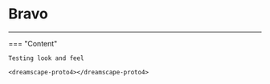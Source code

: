 # Bravo

----

<!-- Self-contained Web Component for “Rick's Dreamscape Prototype #4” -->
<script>
class DreamscapeProto4 extends HTMLElement {
  constructor() {
    super();
    this.logs = [];
    const shadow = this.attachShadow({ mode: 'open' });
    shadow.innerHTML = `
      <style>
        :host {
          display: block;
          position: relative;
          width: 100%;
          height: 100vh;
          overflow: hidden;
          background: #111;
        }
        canvas {
          position: absolute;
          top: 0; left: 0;
          width: 100%; height: 100%;
        }
        #fps {
          position: absolute;
          top: 0.3125rem;
          left: 0.3125rem;
          color: #0f0;
          font: 0.75rem monospace;
          z-index: 100;
          pointer-events: none;
          text-shadow: 0 0 5px #0f0;
        }
        #message {
          position: absolute;
          top: 50%; left: 50%;
          transform: translate(-50%, -50%);
          padding: 0.625rem 1.25rem;
          background: rgba(0,0,0,0.7);
          color: #fff;
          font: 1rem monospace;
          border-radius: 0.3125rem;
          display: none;
          z-index: 100;
          pointer-events: none;
        }
      </style>
      <canvas id="canvas" aria-label="Interactive Dreamscape Canvas"></canvas>
      <div id="fps" aria-label="FPS Counter">FPS: --</div>
      <div id="message" aria-live="polite"></div>
    `;
    this.canvas = shadow.getElementById('canvas');
    this.ctx    = this.canvas.getContext('2d');
    this.fpsEl  = shadow.getElementById('fps');
    this.msgEl  = shadow.getElementById('message');
  }

  connectedCallback() {
    const ctx   = this.ctx,
          fpsEl = this.fpsEl,
          msgEl = this.msgEl,
          logs  = this.logs;
    let width, height, lastTap = 0, tapCount = 0, scale = 1, pinchDist = 0;
    let drag = null, dx = 0, dy = 0, msgTimer = 0;
    const petals = [], bursts = [], flings = [];

    // resize canvas & init orb position
    const resize = () => {
      width  = this.canvas.width  = window.innerWidth;
      height = this.canvas.height = window.innerHeight;
    };
    window.addEventListener('resize', resize);
    resize();

    // logging
    const log = e => logs.push({ t: Date.now(), type: e.type, data: e.detail || {} });
    ['touchstart','touchmove','touchend','mousedown','mousemove','mouseup','keydown','deviceorientation','devicemotion']
      .forEach(e => window.addEventListener(e, log));

    // double-tap → radial burst
    const spawnRadial = (x,y) => {
      for(let a=0;a<16;a++){
        const ang = 2*Math.PI*(a/16);
        bursts.push({ x, y, vx: Math.cos(ang)*3, vy: Math.sin(ang)*3, life: 60 });
      }
    };
    window.addEventListener('touchend', e => {
      const now = Date.now();
      if (now - lastTap < 300) {
        const t = e.changedTouches[0];
        spawnRadial(t.clientX, t.clientY);
      }
      lastTap = now;
    });

    // pinch-to-zoom
    window.addEventListener('touchstart', e => {
      if (e.touches.length === 2) {
        const dx = e.touches[0].clientX - e.touches[1].clientX;
        const dy = e.touches[0].clientY - e.touches[1].clientY;
        pinchDist = Math.hypot(dx, dy);
      }
    });
    window.addEventListener('touchmove', e => {
      if (e.touches.length === 2) {
        const dx = e.touches[0].clientX - e.touches[1].clientX;
        const dy = e.touches[0].clientY - e.touches[1].clientY;
        const d  = Math.hypot(dx, dy);
        scale *= d / pinchDist;
        pinchDist = d;
        scale = Math.min(Math.max(scale, 0.5), 3);
      }
    });

    // voice recognition
    if ('webkitSpeechRecognition' in window) {
      const recognition = new webkitSpeechRecognition();
      recognition.continuous = true;
      recognition.onresult = e => {
        const txt = e.results[e.results.length-1][0].transcript.toLowerCase();
        log({ type: 'speech', transcript: txt });
        msgEl.textContent = txt.includes('wubba')
          ? 'Wubba lubba dub dub!'
          : 'You said: ' + txt;
        if (txt.includes('wubba')) speechSynthesis.speak(new SpeechSynthesisUtterance(msgEl.textContent));
        msgEl.style.display = 'block';
        msgTimer = 120;
      };
      recognition.start();
    }

    // fling physics
    window.addEventListener('touchstart', e => {
      const t = e.touches[0];
      drag = { x: t.clientX, y: t.clientY, t: Date.now() };
    });
    window.addEventListener('touchmove', e => {
      const t = e.touches[0];
      dx = t.clientX; dy = t.clientY;
    });
    window.addEventListener('touchend', () => {
      if (drag) {
        const dt = Date.now() - drag.t || 1;
        const vx = (dx - drag.x) / dt * 10;
        const vy = (dy - drag.y) / dt * 10;
        flings.push({ x: drag.x, y: drag.y, vx, vy, trail: [] });
        drag = null;
      }
    });

    // animation & FPS
    let last = performance.now(), frame = 0, fps = 0;
    const update = now => {
      const dt = now - last; last = now; frame++;
      if (frame % 60 === 0) fps = Math.round(1000/dt);
      fpsEl.textContent = 'FPS: ' + fps;

      ctx.save();
        ctx.setTransform(scale,0,0,scale,0,0);
        ctx.clearRect(0,0,width,height);

        // background & swirl
        const px = (window.orientation||0)/90;
        ctx.fillStyle = '#112';
        ctx.fillRect(-width*0.1, -height*0.1, width*1.2, height*1.2);
        const hue = (now/100) % 360;
        ctx.globalCompositeOperation = 'lighter';
        ctx.fillStyle = `hsla(${hue},100%,50%,0.02)`;
        ctx.fillRect(0,0,width,height);
        ctx.globalCompositeOperation = 'source-over';

        // petals
        if (Math.random() < 0.03) {
          petals.push({ x: Math.random()*width, y: -10, vy: Math.random()+0.5, r: Math.random()*3+2 });
        }
        petals.forEach((p,i) => {
          p.y += p.vy;
          ctx.fillStyle = 'rgba(255,182,193,0.7)';
          ctx.beginPath();
          ctx.arc(p.x, p.y, p.r, 0, 2*Math.PI);
          ctx.fill();
        });
        petals.filter(p => p.y < height+10);

        // bursts
        bursts.forEach((b,i) => {
          b.x += b.vx; b.y += b.vy; b.life--;
          ctx.fillStyle = 'white';
          ctx.beginPath();
          ctx.arc(b.x, b.y, 3, 0, 2*Math.PI);
          ctx.fill();
          if (b.life <= 0) bursts.splice(i,1);
        });

        // flings
        flings.forEach((o,i) => {
          o.vy += 0.5; o.x += o.vx; o.y += o.vy;
          o.trail.push({ x: o.x, y: o.y });
          ctx.beginPath();
          o.trail.slice(-10).forEach((pt,j) => {
            ctx.globalAlpha = j/10;
            ctx.lineTo(pt.x, pt.y);
          });
          ctx.strokeStyle = 'cyan';
          ctx.stroke();
          ctx.globalAlpha = 1;
          ctx.beginPath();
          ctx.fillStyle = 'cyan';
          ctx.arc(o.x, o.y, 5, 0, 2*Math.PI);
          ctx.fill();
          if (o.y > height+50) flings.splice(i,1);
        });

      ctx.restore();

      // hide message
      if (msgTimer-- <= 0) msgEl.style.display = 'none';

      requestAnimationFrame(update);
    };
    requestAnimationFrame(update);

    // send logs on exit
    window.addEventListener('beforeunload', () => {
      navigator.sendBeacon('/log', JSON.stringify(logs));
    });
  }
}

customElements.define('dreamscape-proto4', DreamscapeProto4);
</script>

=== "Content"

    Testing look and feel

    <dreamscape-proto4></dreamscape-proto4>